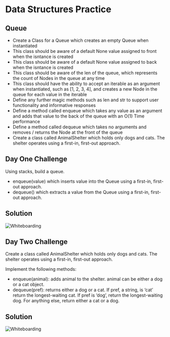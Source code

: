 # Data Structures Practice
## Queue

* Create a Class for a Queue which creates an empty Queue when instantiated
* This class should be aware of a default None value assigned to front when the isntance is created
* This class should be aware of a default None value assigned to back when the isntance is created
* This class should be aware of the len of the queue, which represents the count of Nodes in the queue at any time
* This class should have the ability to accept an iterable as an argument when instantiated, such as [1, 2, 3, 4], and creates a new Node in the queue for each value in the iterable
* Define any further magic methods such as len and str to support user functionality and informative responses
* Define a method called enqueue which takes any value as an argument and adds that value to the back of the queue with an O(1) Time performance
* Define a method called dequeue which takes no arguments and removes / returns the Node at the front of the queue
* Create a class called AnimalShelter which holds only dogs and cats. The shelter operates using a first-in, first-out approach.

## Day One Challenge

Using stacks, build a queue.

* enqueue(value) which inserts value into the Queue using a first-in, first-out approach.
* dequeue() which extracts a value from the Queue using a first-in, first-out approach.

## Solution
![Whiteboarding](https://github.com/katcosgrove/data-structures-and-algorithms/assets/queue-with-stacks.jpg)

## Day Two Challenge

Create a class called AnimalShelter which holds only dogs and cats. The shelter operates using a first-in, first-out approach.

Implement the following methods:

* enqueue(animal): adds animal to the shelter. animal can be either a dog or a cat object.
* dequeue(pref): returns either a dog or a cat. If pref, a string, is ‘cat’ return the longest-waiting cat. If pref is ‘dog’, return the longest-waiting dog. For anything else, return either a cat or a dog.

## Solution
![Whiteboarding](https://github.com/katcosgrove/data-structures-and-algorithms/assets/fifo-animal-shelter.jpg)
